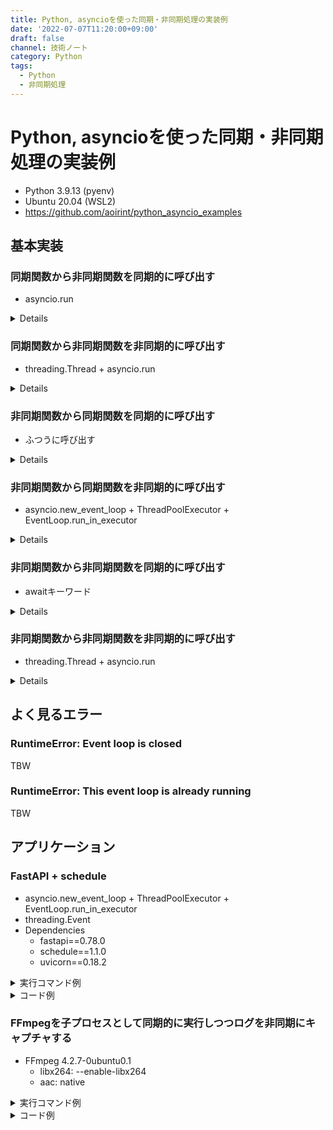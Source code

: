 ```yaml
---
title: Python, asyncioを使った同期・非同期処理の実装例
date: '2022-07-07T11:20:00+09:00'
draft: false
channel: 技術ノート
category: Python
tags:
  - Python
  - 非同期処理
---
```

# Python, asyncioを使った同期・非同期処理の実装例

- Python 3.9.13 (pyenv)
- Ubuntu 20.04 (WSL2)
- <https://github.com/aoirint/python_asyncio_examples>

## 基本実装

### 同期関数から非同期関数を同期的に呼び出す
- asyncio.run

<details>

```python
import asyncio
import time

def main():
  async def func():
    await asyncio.sleep(3)
    print('func exited') # 1

  asyncio.run(func())

  time.sleep(1)
  print('main exited') # 2

main()

print('exited') # 3
```

</details>

### 同期関数から非同期関数を非同期的に呼び出す
- threading.Thread + asyncio.run

<details>

```python
import asyncio
from concurrent.futures import ThreadPoolExecutor
import threading
import time

def main():
  async def func():
    await asyncio.sleep(3)
    print('func exited') # 3

  thread = threading.Thread(target=lambda: asyncio.run(func()))
  thread.start()

  time.sleep(1)
  print('main exited') # 1

main()

print('exited') # 2
```

</details>

### 非同期関数から同期関数を同期的に呼び出す
- ふつうに呼び出す

<details>

```python
import asyncio
import time

async def main():
  def func():
    time.sleep(3)
    print('func exited') # 1

  func()

  await asyncio.sleep(1)
  print('main exited') # 2

asyncio.run(main())

print('exited') # 3
```

</details>

### 非同期関数から同期関数を非同期的に呼び出す
- asyncio.new_event_loop + ThreadPoolExecutor + EventLoop.run_in_executor

<details>

```python
import asyncio
from concurrent.futures import ThreadPoolExecutor
import time

async def main():
  def func():
    time.sleep(3)
    print('func exited') # 3

  loop = asyncio.new_event_loop()
  executor = ThreadPoolExecutor()
  loop.run_in_executor(executor, func)

  await asyncio.sleep(1)
  print('main exited') # 1

asyncio.run(main())

print('exited') # 2
```

</details>

### 非同期関数から非同期関数を同期的に呼び出す
- awaitキーワード

<details>

```python
import asyncio

async def main():
  async def func():
    await asyncio.sleep(3)
    print('func exited') # 1

  await func()

  await asyncio.sleep(1)
  print('main exited') # 2

asyncio.run(main())

print('exited') # 3
```

</details>

### 非同期関数から非同期関数を非同期的に呼び出す
- threading.Thread + asyncio.run

<details>

```python
import asyncio
import threading

async def main():
  async def func():
    await asyncio.sleep(3)
    print('func exited') # 3

  thread = threading.Thread(target=lambda: asyncio.run(func()))
  thread.start()

  await asyncio.sleep(1)
  print('main exited') # 1

asyncio.run(main())

print('exited') # 2
```

</details>


## よく見るエラー

### RuntimeError: Event loop is closed
TBW

### RuntimeError: This event loop is already running
TBW


## アプリケーション

### FastAPI + schedule
- asyncio.new_event_loop + ThreadPoolExecutor + EventLoop.run_in_executor
- threading.Event
- Dependencies
  - fastapi==0.78.0
  - schedule==1.1.0
  - uvicorn==0.18.2

<details>
<summary>実行コマンド例</summary>

```shell
uvicorn fastapi_schedule:app
```

</details>

<details>
<summary>コード例</summary>

```python
import time
import threading
import asyncio
from concurrent.futures import ThreadPoolExecutor
import schedule
from fastapi import FastAPI

app = FastAPI()
schedule_event = threading.Event()

@app.on_event('startup')
async def startup_schedule():
  loop = asyncio.new_event_loop()
  executor = ThreadPoolExecutor()

  def loop_schedule(event):
    while True:
      if event.is_set():
        break
      schedule.run_pending()
      time.sleep(1)

    print('run all existing scheduled jobs')
    schedule.run_all()

    print('exit schedule')

  loop.run_in_executor(executor, loop_schedule, schedule_event)

  schedule.every(1).second.do(lambda: print('tick'))

@app.on_event('shutdown')
async def shutdown_schedule():
  schedule_event.set()
```

</details>


### FFmpegを子プロセスとして同期的に実行しつつログを非同期にキャプチャする
- FFmpeg 4.2.7-0ubuntu0.1
  - libx264: --enable-libx264
  - aac: native

<details>
<summary>実行コマンド例</summary>

```shell
python3 ffmpeg_async.py a.mp4 b.mp4
```

</details>

<details>
<summary>コード例</summary>

```python
from asyncio import create_subprocess_exec
import asyncio
from concurrent.futures import ThreadPoolExecutor
from pathlib import Path
import tempfile
import time

async def main(
  input_video_path: Path,
  output_video_path: Path,
):
  output_video_path.parent.mkdir(exist_ok=True, parents=True)

  vcodec: str = 'libx264'
  acodec: str = 'aac'

  report_tempfile = tempfile.NamedTemporaryFile(mode='w+', encoding='utf-8')
  report_loglevel = 32 # 32: info, 48: debug
  report = f'file={report_tempfile.name}:level={report_loglevel}'

  command = [
    'ffmpeg',
    '-nostdin',
    '-i',
    str(input_video_path),
    '-vcodec',
    vcodec,
    '-acodec',
    acodec,
    '-map',
    '0',
    '-report',
    str(output_video_path),
  ]

  proc = await create_subprocess_exec(
    command[0],
    *command[1:],
    env={
      'FFREPORT': report,
    },
  )

  loop = asyncio.new_event_loop()
  executor = ThreadPoolExecutor()

  report_lines = []
  def read_report(report_file):
    report_file.seek(0)
    while True:
        line = report_file.readline()
        if len(line) == 0: # EOF
          if proc.returncode is not None: # process closed and EOF
            break
          time.sleep(0.1)
          continue # for next line written
        if line.endswith('\n'):
          line = line[:-1] # strip linebreak
        report_lines.append(line)
        print(f'REPORT: {line}', flush=True)
    print('report closed') # closed when process exited

  loop.run_in_executor(executor, read_report, report_tempfile)

  returncode = await proc.wait()
  # stdout, stderr may be not closed
  print(f'exited {returncode}')

  # here, report_lines: ffmpeg log

if __name__ == '__main__':
  import argparse
  parser = argparse.ArgumentParser()
  parser.add_argument('input', type=str)
  parser.add_argument('output', type=str)
  args = parser.parse_args()

  input_video_path = Path(args.input)
  output_video_path = Path(args.output)

  asyncio.run(main(
    input_video_path=input_video_path,
    output_video_path=output_video_path,
  ))
```

</details>
